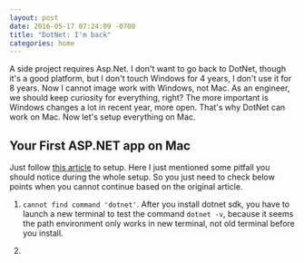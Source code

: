 ```yaml
---
layout: post
date: 2016-05-17 07:24:09 -0700
title: "DotNet: I'm back"
categories: home
---
```


A side project requires Asp.Net. I don't want to go back to DotNet, though it's a good platform, but I don't touch Windows for 4 years, I don't use it for 8 years. Now I cannot image work with Windows, not Mac. As an engineer, we should keep curiosity for everything, right? The more important is Windows changes a lot in recent year, more open. That's why DotNet can work on Mac. Now let's setup everything on Mac.

## Your First ASP.NET app on Mac
Just follow [this article](https://docs.asp.net/en/latest/tutorials/your-first-mac-aspnet.html) to setup. Here I just mentioned some pitfall you should notice during the whole setup. So you just need to check below points when you cannot continue based on the original article.

1. `cannot find command 'dotnet'`. After you install dotnet sdk, you have to launch a new terminal to test the command `dotnet -v`, because it seems the path environment only works in new terminal, not old terminal before you install.

2.
